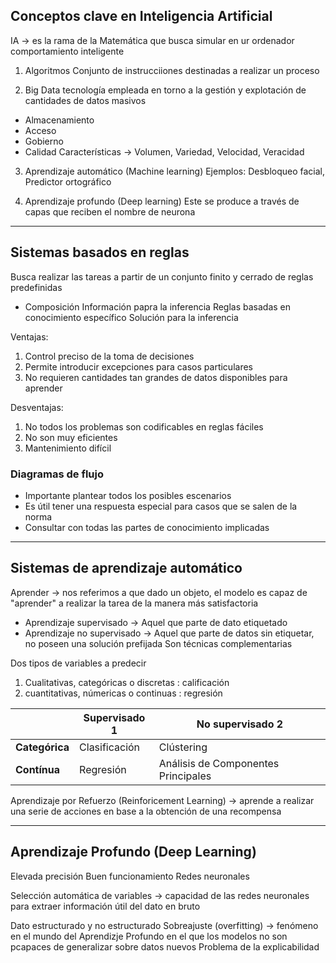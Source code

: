## Conceptos clave en Inteligencia Artificial

IA -> es la rama de la Matemática que busca simular en ur ordenador comportamiento inteligente

1. Algoritmos
Conjunto de instrucciiones destinadas a realizar un proceso

2. Big Data
tecnología empleada en torno a la gestión y explotación de cantidades de datos masivos
* Almacenamiento
* Acceso
* Gobierno
* Calidad
Características -> Volumen, Variedad, Velocidad, Veracidad

3. Aprendizaje automático (Machine learning)
Ejemplos: Desbloqueo facial, Predictor ortográfico

4. Aprendizaje profundo (Deep learning)
Este se produce a través de capas que reciben el nombre de neurona

---
## Sistemas basados en reglas

Busca realizar las tareas a partir de un conjunto finito y cerrado de reglas predefinidas

* Composición
Información papra la inferencia
Reglas basadas en conocimiento específico
Solución para la inferencia

Ventajas:
1. Control preciso de la toma de decisiones
2. Permite introducir excepciones para casos particulares
3. No requieren cantidades tan grandes de datos disponibles para aprender

Desventajas:
1. No todos los problemas son codificables en reglas fáciles
2. No son muy eficientes
3. Mantenimiento difícil

### Diagramas de flujo
* Importante plantear todos los posibles escenarios
* Es útil tener una respuesta especial para casos que se salen de la norma
* Consultar con todas las partes de conocimiento implicadas

---
## Sistemas de aprendizaje automático
Aprender -> nos referimos a que dado un objeto, el modelo es capaz de "aprender" a realizar la tarea de la manera más satisfactoria

* Aprendizaje supervisado -> Aquel que parte de dato etiquetado
* Aprendizaje no supervisado -> Aquel que parte de datos sin etiquetar, no poseen una solución prefijada
Son técnicas complementarias

Dos tipos de variables a predecir
1. Cualitativas, categóricas o discretas : calificación
2. cuantitativas, númericas o continuas : regresión

|               | Supervisado 1   | No supervisado 2                   |
|---------------|-----------------|------------------------------------|
| **Categórica**|  Clasificación  | Clústering                         | 
| **Contínua**  |  Regresión      | Análisis de Componentes Principales|


Aprendizaje por Refuerzo (Reinforicement Learning) -> aprende a realizar una serie de acciones en base a la obtención de una recompensa

---
## Aprendizaje Profundo (Deep Learning)
Elevada precisión
Buen funcionamiento
Redes neuronales

Selección automática de variables -> capacidad de las redes neuronales para extraer información útil del dato en bruto

Dato estructurado y no estructurado
Sobreajuste (overfitting) -> fenómeno en el mundo del Aprendizje Profundo en el que los modelos no son pcapaces de generalizar sobre datos nuevos
Problema de la explicabilidad